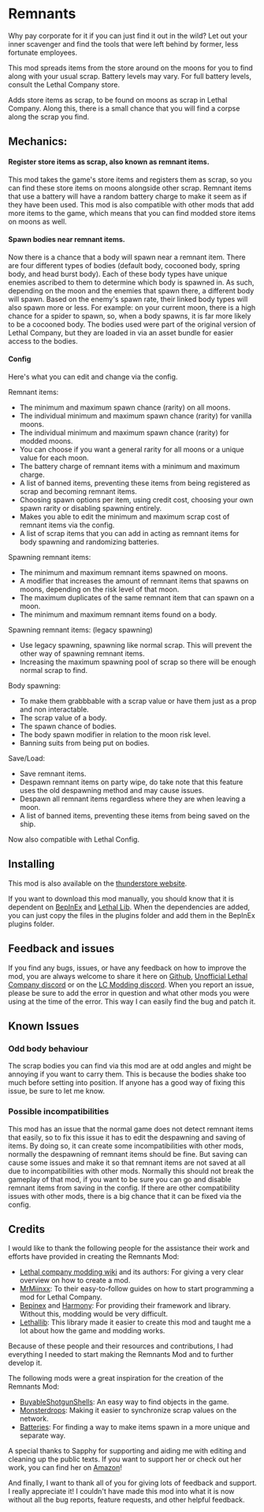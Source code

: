 # Remnants


 Why pay corporate for it if you can just find it out in the wild? 
 Let out your inner scavenger and find the tools that were left behind by former, less fortunate employees.
 
This mod spreads items from the store around on the moons for you to find along with your usual scrap. 
Battery levels may vary. For full battery levels, consult the Lethal Company store.

Adds store items as scrap, to be found on moons as scrap in Lethal Company.
Along this, there is a small chance that you will find a corpse along the scrap you find.

## Mechanics:

#### Register store items as scrap, also known as remnant items.
This mod takes the game's store items and registers them as scrap, so you can find these store items on moons alongside other scrap.
Remnant items that use a battery will have a random battery charge to make it seem as if they have been used.
This mod is also compatible with other mods that add more items to the game, which means that you can find modded store items on moons as well.

#### Spawn bodies near remnant items.
Now there is a chance that a body will spawn near a remnant item. There are four different types of bodies (default body, cocooned body, spring body, and head burst body). Each of these body types have unique enemies ascribed to them to determine which body is spawned in. As such, depending on the moon and the enemies that spawn there, a different body will spawn. Based on the enemy's spawn rate, their linked body types will also spawn more or less. For example: on your current moon, there is a high chance for a spider to spawn, so, when a body spawns, it is far more likely to be a cocooned body.
The bodies used were part of the original version of Lethal Company, but they are loaded in via an asset bundle for easier access to the bodies.

#### Config

Here's what you can edit and change via the config.

Remnant items:
- The minimum and maximum spawn chance (rarity) on all moons.
- The individual minimum and maximum spawn chance (rarity) for vanilla moons.
- The individual minimum and maximum spawn chance (rarity) for modded moons.
- You can choose if you want a general rarity for all moons or a unique value for each moon.
- The battery charge of remnant items with a minimum and maximum charge.
- A list of banned items, preventing these items from being registered as scrap and becoming remnant items.
- Choosing spawn options per item, using credit cost, choosing your own spawn rarity or disabling spawning entirely.
- Makes you able to edit the minimum and maximum scrap cost of remnant items via the config.
- A list of scrap items that you can add in acting as remnant items for body spawning and randomizing batteries.

Spawning remnant items:
- The minimum and maximum remnant items spawned on moons.
- A modifier that increases the amount of remnant items that spawns on moons, depending on the risk level of that moon.
- The maximum duplicates of the same remnant item that can spawn on a moon.
- The minimum and maximum remnant items found on a body.

Spawning remnant items: (legacy spawning)
- Use legacy spawning, spawning like normal scrap. This will prevent the other way of spawning remnant items.
- Increasing the maximum spawning pool of scrap so there will be enough normal scrap to find.

Body spawning:
- To make them grabbbable with a scrap value or have them just as a prop and non interactable.
- The scrap value of a body.
- The spawn chance of bodies.
- The body spawn modifier in relation to the moon risk level.
- Banning suits from being put on bodies.

Save/Load:
- Save remnant items.
- Despawn remnant items on party wipe, do take note that this feature uses the old despawning method and may cause issues.
- Despawn all remnant items regardless where they are when leaving a moon.
- A list of banned items, preventing these items from being saved on the ship.

Now also compatible with Lethal Config.

## Installing
This mod is also available on the [thunderstore website](https://thunderstore.io/c/lethal-company/p/KawaiiBone/Remnants/).

If you want to download this mod manually, you should know that it is dependent on [BepInEx](https://github.com/BepInEx) and [Lethal Lib](https://github.com/EvaisaDev/LethalLib).
When the dependencies are added, you can just copy the files in the plugins folder and add them in the BepInEx plugins folder.

## Feedback and issues
If you find any bugs, issues, or have any feedback on how to improve the mod, you are always welcome to share it here on [Github](https://github.com/KawaiiBone/LethalCompanyRemnants/issues), [Unofficial Lethal Company discord](https://discord.com/invite/nYcQFEpXfU) or on the [LC Modding discord](https://discord.com/invite/lcmod). When you report an issue, please be sure to add the error in question and what other mods you were using at the time of the error. This way I can easily find the bug and patch it.

## Known Issues

### Odd body behaviour
The scrap bodies you can find via this mod are at odd angles and might be annoying if you want to carry them. 
This is because the bodies shake too much before setting into position.
If anyone has a good way of fixing this issue, be sure to let me know.

### Possible incompatibilities 
This mod has an issue that the normal game does not detect remnant items that easily, so to fix this issue it has to edit the despawning and saving of items.
By doing so, it can create some incompatibilities with other mods, normally the despawning of remnant items should be fine.
But saving can cause some issues and make it so that remnant items are not saved at all due to incompatibilities with other mods.
Normally this should not break the gameplay of that mod, if you want to be sure you can go and disable remnant items from saving in the config.
If there are other compatibility issues with other mods, there is a big chance that it can be fixed via the config.

## Credits

I would like to thank the following people for the assistance their work and efforts have provided in creating the Remnants Mod: 
- [Lethal company modding wiki](https://lethal.wiki/) and its authors: For giving a very clear overview on how to create a mod.
- [MrMiinxx](https://www.youtube.com/@iMinx): To their easy-to-follow guides on how to start programming a mod for Lethal Company. 
- [Bepinex](https://github.com/BepInEx/) and [Harmony](https://harmony.pardeike.net/): For providing their framework and library. Without this, modding would be very difficult. 
- [Lethallib](https://github.com/EvaisaDev/LethalLib): This library made it easier to create this mod and taught me a lot about how the game and modding works.

Because of these people and their resources and contributions, I had everything I needed to start making the Remnants Mod and to further develop it.

The following mods were a great inspiration for the creation of the Remnants Mod:
- [BuyableShotgunShells](https://github.com/MegaPiggy/LethalCompanyBuyableShotgunShells): An easy way to find objects in the game.
- [Monsterdrops](https://github.com/fardin2000/MonsterDrops): Making it easier to synchronize scrap values on the network.
- [Batteries](https://github.com/eXish/lc-batteries): For finding a way to make items spawn in a more unique and separate way.

A special thanks to Sapphy for supporting and aiding me with editing and cleaning up the public texts. If you want to support her or check out her work, you can find her on [Amazon](https://www.amazon.com/stores/Sapphire-Bellatora/author/B0CNHGCP4S?ref=ap_rdr&isDramIntegrated=true&shoppingPortalEnabled=true)! 

And finally, I want to thank all of you for giving lots of feedback and support. I really appreciate it! I couldn't have made this mod into what it is now without all the bug reports, feature requests, and other helpful feedback. 
